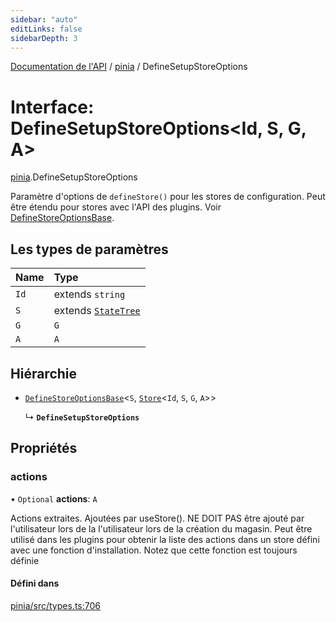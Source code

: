 ```yaml
---
sidebar: "auto"
editLinks: false
sidebarDepth: 3
---
```


[Documentation de l'API](../index.md) / [pinia](../modules/pinia.md) / DefineSetupStoreOptions

# Interface: DefineSetupStoreOptions<Id, S, G, A\>

[pinia](../modules/pinia.md).DefineSetupStoreOptions

Paramètre d'options de `defineStore()` pour les stores de configuration. Peut être étendu pour
stores avec l'API des plugins. Voir [DefineStoreOptionsBase](pinia.DefineStoreOptionsBase.md).

## Les types de paramètres

| Name | Type |
| :------ | :------ |
| `Id` | extends `string` |
| `S` | extends [`StateTree`](../modules/pinia.md#statetree) |
| `G` | `G` |
| `A` | `A` |

## Hiérarchie

- [`DefineStoreOptionsBase`](pinia.DefineStoreOptionsBase.md)<`S`, [`Store`](../modules/pinia.md#store)<`Id`, `S`, `G`, `A`\>\>

  ↳ **`DefineSetupStoreOptions`**

## Propriétés

### actions

• `Optional` **actions**: `A`

Actions extraites. Ajoutées par useStore(). NE DOIT PAS être ajouté par l'utilisateur lors de la
l'utilisateur lors de la création du magasin. Peut être utilisé dans les plugins pour obtenir la liste des actions dans un
store défini avec une fonction d'installation. Notez que cette fonction est toujours définie

#### Défini dans

[pinia/src/types.ts:706](https://github.com/posva/pinia/blob/46c50b2/packages/pinia/src/types.ts#L706)
